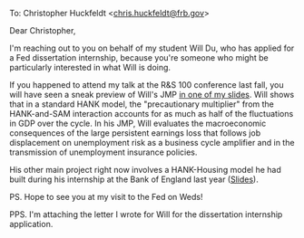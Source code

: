 To: Christopher Huckfeldt <<a href="mailto:chris.huckfeldt@frb.gov" target="_blank">chris.huckfeldt@frb.gov</a>>

Dear Christopher,

I'm reaching out to you on behalf of my student Will Du, who has applied for a Fed dissertation internship, because you're someone who might be particularly interested in what Will is doing.

If you happened to attend my talk at the R&S 100 conference last fall, you will have seen a sneak preview of Will's JMP [in one of my slides](https://econ-ark.github.io/beyond-the-streetlight/#/9/0/0).  Will shows that in a standard HANK model, the "precautionary multiplier" from the HANK-and-SAM interaction accounts for as much as half of the fluctuations in GDP over the cycle. In his JMP, Will evaluates the macroeconomic consequences of the large persistent earnings loss that follows job displacement on unemployment risk as a business cycle amplifier and in the transmission of unemployment insurance policies.

His other main project right now involves a HANK-Housing model he had built during his internship at the Bank of England last year ([Slides](https://github.com/wdu9/HANK_Housing_Block/blob/main/HANK_Housing_Slides%20slides.pdf)).

PS. Hope to see you at my visit to the Fed on Weds!

PPS. I'm attaching the letter I wrote for Will for the dissertation internship application.
